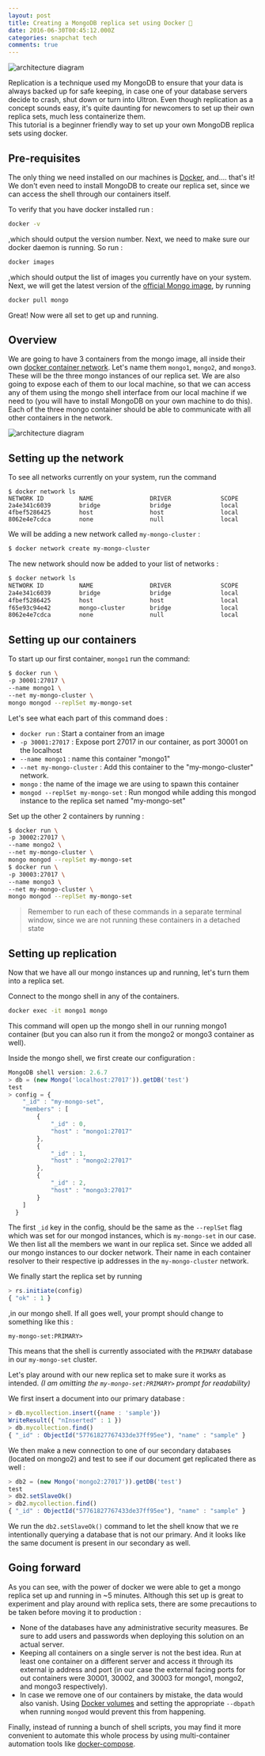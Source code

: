 ```yaml
---
layout: post
title: Creating a MongoDB replica set using Docker 🍃
date: 2016-06-30T00:45:12.000Z
categories: snapchat tech
comments: true
---
```


![architecture diagram](/assets/images/posts/docker-mongo-replication/center-image.png)

Replication is a technique used my MongoDB to ensure that your data is always backed up for safe keeping, in case one of your database servers decide to crash, shut down or turn into Ultron. Even though replication as a concept sounds easy, it's quite daunting for newcomers to set up their own replica sets, much less containerize them.  
This tutorial is a beginner friendly way to set up your own MongoDB replica sets using docker.

## Pre-requisites

The only thing we need installed on our machines is [Docker](https://www.docker.com/products/overview), and.... that's it! We don't even need to install MongoDB to create our replica set, since we can access the shell through our containers itself.

To verify that you have docker installed run :

```sh
docker -v
```

 ,which should output the version number. Next, we need to make sure our docker daemon is running. So run :

```sh
docker images
```

,which should output the list of images you currently have on your system.  
Next, we will get the latest version of the [official Mongo image](https://hub.docker.com/_/mongo/), by running

```sh
docker pull mongo
```

Great! Now were all set to get up and running.

## Overview

We are going to have 3 containers from the mongo image, all inside their own [docker container network](https://docs.docker.com/engine/userguide/networking/dockernetworks/). Let's name them `mongo1`, `mongo2`, and `mongo3`.
These will be the three mongo instances of our replica set. We are also going to expose each of them to our local machine, so that we can access any of them using the mongo shell interface from our local machine if we need to (you will have to install MongoDB on your own machine to do this). Each of the three mongo container should be able to communicate with all other containers in the network.

![architecture diagram](/assets/images/posts/docker-mongo-replication/architecture-diagram.png)

## Setting up the network

To see all networks currently on your system, run the command

```
$ docker network ls
NETWORK ID          NAME                DRIVER              SCOPE
2a4e341c6039        bridge              bridge              local
4fbef5286425        host                host                local
8062e4e7cdca        none                null                local
```

We will be adding a new network called `my-mongo-cluster` :

```sh
$ docker network create my-mongo-cluster
```

The new network should now be added to your list of networks :

```txt
$ docker network ls
NETWORK ID          NAME                DRIVER              SCOPE
2a4e341c6039        bridge              bridge              local
4fbef5286425        host                host                local
f65e93c94e42        mongo-cluster       bridge              local
8062e4e7cdca        none                null                local
```

## Setting up our containers

To start up our first container, `mongo1` run the command:

```sh
$ docker run \
-p 30001:27017 \
--name mongo1 \
--net my-mongo-cluster \
mongo mongod --replSet my-mongo-set
```

Let's see what each part of this command does :

- `docker run` : Start a container from an image
- `-p 30001:27017` : Expose port 27017 in our container, as port 30001 on the localhost
- `--name mongo1` : name this container "mongo1"
- `--net my-mongo-cluster` : Add this container to the "my-mongo-cluster" network.
- `mongo` : the name of the image we are using to spawn this container
- `mongod --replSet my-mongo-set` : Run mongod while adding this mongod instance to the replica set named "my-mongo-set"

Set up the other 2 containers by running :

```sh
$ docker run \
-p 30002:27017 \
--name mongo2 \
--net my-mongo-cluster \
mongo mongod --replSet my-mongo-set
$ docker run \
-p 30003:27017 \
--name mongo3 \
--net my-mongo-cluster \
mongo mongod --replSet my-mongo-set
```

>Remember to run each of these commands in a separate terminal window, since we are not running these containers in a detached state

## Setting up replication

Now that we have all our mongo instances up and running, let's turn them into a replica set.

Connect to the mongo shell in any of the containers.

```sh
docker exec -it mongo1 mongo
```

This command will open up the mongo shell in our running mongo1 container (but you can also run it from the mongo2 or mongo3 container as well).

Inside the mongo shell, we first create our configuration :

```js
MongoDB shell version: 2.6.7
> db = (new Mongo('localhost:27017')).getDB('test')
test
> config = {
  	"_id" : "my-mongo-set",
  	"members" : [
  		{
  			"_id" : 0,
  			"host" : "mongo1:27017"
  		},
  		{
  			"_id" : 1,
  			"host" : "mongo2:27017"
  		},
  		{
  			"_id" : 2,
  			"host" : "mongo3:27017"
  		}
  	]
  }
```

The first `_id` key in the config, should be the same as the `--replSet` flag which was set for our mongod instances, which is `my-mongo-set` in our case. We then list all the members we want in our replica set. Since we added all our mongo instances to our docker network. Their name in each container resolver to their respective ip addresses in the `my-mongo-cluster` network.

We finally start the replica set by running

```js
> rs.initiate(config)
{ "ok" : 1 }
```

,in our mongo shell. If all goes well, your prompt should change to something like this :

```
my-mongo-set:PRIMARY>
```

This means that the shell is currently associated with the `PRIMARY` database in our `my-mongo-set` cluster.

Let's play around with our new replica set to make sure it works as intended.
*(I am omitting the `my-mongo-set:PRIMARY>` prompt for readability)*

We first insert a document into our primary database :

```js
> db.mycollection.insert({name : 'sample'})
WriteResult({ "nInserted" : 1 })
> db.mycollection.find()
{ "_id" : ObjectId("57761827767433de37ff95ee"), "name" : "sample" }
```

We then make a new connection to one of our secondary databases (located on mongo2) and test to see if our document get replicated there as well :

```js
> db2 = (new Mongo('mongo2:27017')).getDB('test')
test
> db2.setSlaveOk()
> db2.mycollection.find()
{ "_id" : ObjectId("57761827767433de37ff95ee"), "name" : "sample" }
```

We run the `db2.setSlaveOk()` command to let the shell know that we re intentionally querying a database that is not our primary.
And it looks like the same document is present in our secondary as well.

## Going forward

As you can see, with the power of docker we were able to get a mongo replica set up and running in ~5 minutes. Although this set up is great to experiment and play around with replica sets, there are some precautions to be taken before moving it to production :

- None of the databases have any administrative security measures. Be sure to add users and passwords when deploying this solution on an actual server.
- Keeping all containers on a single server is not the best idea. Run at least one container on a different server and access it through its external ip address and port (in our case the external facing ports for out containers were 30001, 30002, and 30003 for mongo1, mongo2, and mongo3 respectively).
- In case we remove one of our containers by mistake, the data would also vanish. Using [Docker volumes](https://docs.docker.com/v1.10/engine/userguide/containers/dockervolumes/) and setting the appropriate `--dbpath` when running `mongod` would prevent this from happening.

Finally, instead of running a bunch of shell scripts, you may find it more convenient to automate this whole process by using multi-container automation tools like [docker-compose](https://docs.docker.com/compose/).
